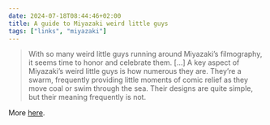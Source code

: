 ```yaml
---
date: 2024-07-18T08:44:46+02:00
title: A guide to Miyazaki weird little guys
tags: ["links", "miyazaki"]
---
```

> With so many weird little guys running around Miyazaki’s filmography, it seems time to honor and celebrate them. [...] A key aspect of Miyazaki’s weird little guys is how numerous they are. They’re a swarm, frequently providing little moments of comic relief as they move coal or swim through the sea. Their designs are quite simple, but their meaning frequently is not.

More [here](https://www.vulture.com/article/miyazaki-weird-little-guys.html).